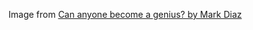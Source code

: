 Image from [Can anyone become a genius? by Mark Diaz][1]

[1]: https://www.youtube.com/watch?v=mQPEZdBTOeE